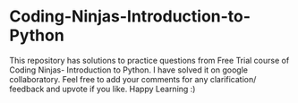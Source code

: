 # Coding-Ninjas-Introduction-to-Python
This repository has solutions to practice questions from Free Trial course of Coding Ninjas- Introduction to Python. I have solved it on google collaboratory. Feel free to add your comments for any clarification/ feedback and upvote if you like. Happy Learning :)

